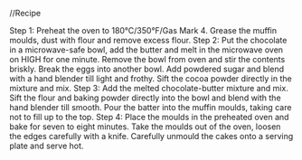 //Recipe

Step 1:
Preheat the oven to 180°C/350°F/Gas Mark 4. Grease the muffin moulds, dust with flour and remove excess flour.
Step 2:
Put the chocolate in a microwave-safe bowl, add the butter and melt in the microwave oven on HIGH for one minute. Remove the bowl from oven and stir the contents briskly. Break the eggs into another bowl. Add powdered sugar and blend with a hand blender till light and frothy. Sift the cocoa powder directly in the mixture and mix.
Step 3:
Add the melted chocolate-butter mixture and mix. Sift the flour and baking powder directly into the bowl and blend with the hand blender till smooth. Pour the batter into the muffin moulds, taking care not to fill up to the top.
Step 4:
Place the moulds in the preheated oven and bake for seven to eight minutes. Take the moulds out of the oven, loosen the edges carefully with a knife. Carefully unmould the cakes onto a serving plate and serve hot.
